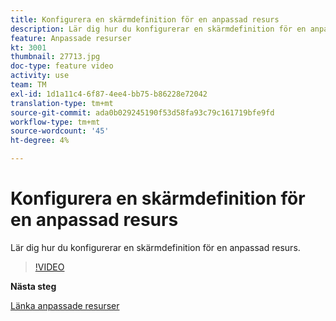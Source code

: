 ```yaml
---
title: Konfigurera en skärmdefinition för en anpassad resurs
description: Lär dig hur du konfigurerar en skärmdefinition för en anpassad resurs.
feature: Anpassade resurser
kt: 3001
thumbnail: 27713.jpg
doc-type: feature video
activity: use
team: TM
exl-id: 1d1a11c4-6f87-4ee4-bb75-b86228e72042
translation-type: tm+mt
source-git-commit: ada0b029245190f53d58fa93c79c161719bfe9fd
workflow-type: tm+mt
source-wordcount: '45'
ht-degree: 4%

---
```


# Konfigurera en skärmdefinition för en anpassad resurs

Lär dig hur du konfigurerar en skärmdefinition för en anpassad resurs.

>[!VIDEO](https://video.tv.adobe.com/v/27713?quality=9)

**Nästa steg**

[Länka anpassade resurser](./linking-custom-resources.md)

